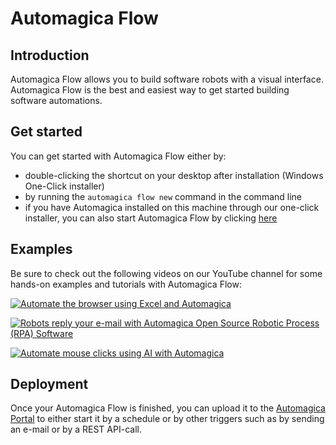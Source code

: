 # Automagica Flow

## Introduction
Automagica Flow allows you to build software robots with a visual interface. Automagica Flow is the best and easiest way to get started building software automations. 

## Get started
You can get started with Automagica Flow either by:
- double-clicking the shortcut on your desktop after installation (Windows One-Click installer)
- by running the `automagica flow new` command in the command line
- if you have Automagica installed on this machine through our one-click installer, you can also start Automagica Flow by clicking [here](automagica://flow/new)

## Examples
Be sure to check out the following videos on our YouTube channel for some hands-on examples and tutorials with Automagica Flow:

[![Automate the browser using Excel and Automagica](https://img.youtube.com/vi/MVBvqlPn518/0.jpg)](https://www.youtube.com/watch?v=MVBvqlPn518 "Automate the browser using Excel and Automagica")

[![Robots reply your e-mail with Automagica Open Source Robotic Process (RPA) Software](https://img.youtube.com/vi/8x-bIpWcumw/0.jpg)](https://www.youtube.com/watch?v=8x-bIpWcumw "Robots reply your e-mail with Automagica Open Source Robotic Process (RPA) Software")


[![Automate mouse clicks using AI with Automagica](https://img.youtube.com/vi/3QPevxV0dy4/0.jpg)](https://www.youtube.com/watch?v=3QPevxV0dy4 "Automate mouse clicks using AI with Automagica")


## Deployment
Once your Automagica Flow is finished, you can upload it to the [Automagica Portal](portal.md) to either start it by a schedule or by other triggers such as by sending an e-mail or by a REST API-call.

